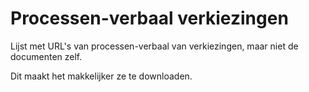 # Processen-verbaal verkiezingen

Lijst met URL's van processen-verbaal van verkiezingen, maar niet de documenten zelf.

Dit maakt het makkelijker ze te downloaden.
